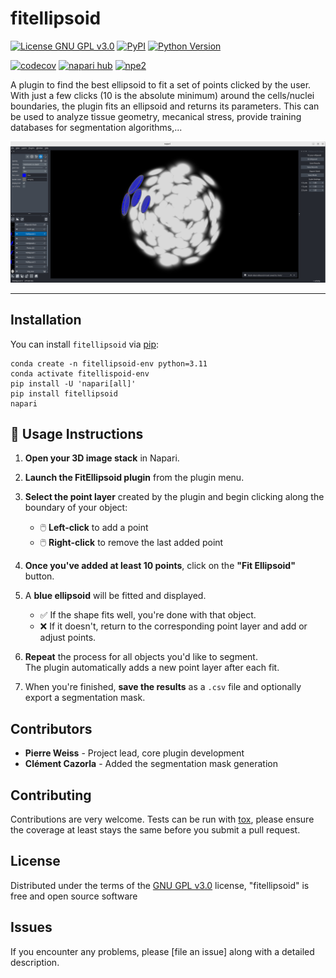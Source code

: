 # fitellipsoid

[![License GNU GPL v3.0](https://img.shields.io/pypi/l/fitellipsoid.svg?color=green)](https://github.com/pierre-weiss/fitellipsoid/raw/main/LICENSE)
[![PyPI](https://img.shields.io/pypi/v/fitellipsoid.svg?color=green)](https://pypi.org/project/fitellipsoid)
[![Python Version](https://img.shields.io/pypi/pyversions/fitellipsoid.svg?color=green)](https://python.org)
<!-- [![tests](https://github.com/pierre-weiss/fitellipsoid/workflows/tests/badge.svg)](https://github.com/pierre-weiss/fitellipsoid/actions)-->
[![codecov](https://codecov.io/gh/pierre-weiss/fitellipsoid/branch/main/graph/badge.svg)](https://codecov.io/gh/pierre-weiss/fitellipsoid)
[![napari hub](https://img.shields.io/endpoint?url=https://api.napari-hub.org/shields/fitellipsoid)](https://napari-hub.org/plugins/fitellipsoid)
[![npe2](https://img.shields.io/badge/plugin-npe2-blue?link=https://napari.org/stable/plugins/index.html)](https://napari.org/stable/plugins/index.html)

A plugin to find the best ellipsoid to fit a set of points clicked by the user.
With just a few clicks (10 is the absolute minimum) around the cells/nuclei boundaries, the plugin fits an ellipsoid and returns its parameters. 
This can be used to analyze tissue geometry, mecanical stress, provide training databases for segmentation algorithms,...

![FitEllipsoid widget example](https://raw.githubusercontent.com/pierre-weiss/fitellipsoid_napari/main/images/screenshot.jpg)

----------------------------------

<!--
Don't miss the full getting started guide to set up your new package:
https://github.com/napari/napari-plugin-template#getting-started

and review the napari docs for plugin developers:
https://napari.org/stable/plugins/index.html
-->

## Installation

You can install `fitellipsoid` via [pip]:

    conda create -n fitellipsoid-env python=3.11
    conda activate fitellispoid-env
    pip install -U 'napari[all]'
    pip install fitellipsoid
    napari

## 🧪 Usage Instructions

1. **Open your 3D image stack** in Napari.

2. **Launch the FitEllipsoid plugin** from the plugin menu.

3. **Select the point layer** created by the plugin and begin clicking along the boundary of your object:
   - 🖱️ **Left-click** to add a point  
   - 🖱️ **Right-click** to remove the last added point  

4. **Once you've added at least 10 points**, click on the **"Fit Ellipsoid"** button.

5. A **blue ellipsoid** will be fitted and displayed.  
   - ✅ If the shape fits well, you're done with that object.  
   - ❌ If it doesn't, return to the corresponding point layer and add or adjust points.

6. **Repeat** the process for all objects you'd like to segment.  
   The plugin automatically adds a new point layer after each fit.

7. When you're finished, **save the results** as a `.csv` file and optionally export a segmentation mask.



## Contributors

- **Pierre Weiss** - Project lead, core plugin development
- **Clément Cazorla** - Added the segmentation mask generation

## Contributing

Contributions are very welcome. Tests can be run with [tox], please ensure
the coverage at least stays the same before you submit a pull request.

## License

Distributed under the terms of the [GNU GPL v3.0] license,
"fitellipsoid" is free and open source software

## Issues

If you encounter any problems, please [file an issue] along with a detailed description.

[napari]: https://github.com/napari/napari
[copier]: https://copier.readthedocs.io/en/stable/
[@napari]: https://github.com/napari
[MIT]: http://opensource.org/licenses/MIT
[BSD-3]: http://opensource.org/licenses/BSD-3-Clause
[GNU GPL v3.0]: http://www.gnu.org/licenses/gpl-3.0.txt
[GNU LGPL v3.0]: http://www.gnu.org/licenses/lgpl-3.0.txt
[Apache Software License 2.0]: http://www.apache.org/licenses/LICENSE-2.0
[Mozilla Public License 2.0]: https://www.mozilla.org/media/MPL/2.0/index.txt
[napari-plugin-template]: https://github.com/napari/napari-plugin-template

[napari]: https://github.com/napari/napari
[tox]: https://tox.readthedocs.io/en/latest/
[pip]: https://pypi.org/project/pip/
[PyPI]: https://pypi.org/
